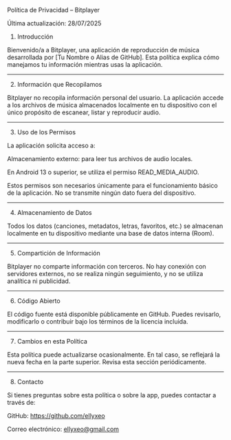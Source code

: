 Política de Privacidad – Bitplayer

Última actualización: 28/07/2025

1. Introducción

Bienvenido/a a Bitplayer, una aplicación de reproducción de música desarrollada por [Tu Nombre o Alias de GitHub]. Esta política explica cómo manejamos tu información mientras usas la aplicación.


---

2. Información que Recopilamos

Bitplayer no recopila información personal del usuario. La aplicación accede a los archivos de música almacenados localmente en tu dispositivo con el único propósito de escanear, listar y reproducir audio.


---

3. Uso de los Permisos

La aplicación solicita acceso a:

Almacenamiento externo: para leer tus archivos de audio locales.

En Android 13 o superior, se utiliza el permiso READ_MEDIA_AUDIO.


Estos permisos son necesarios únicamente para el funcionamiento básico de la aplicación. No se transmite ningún dato fuera del dispositivo.


---

4. Almacenamiento de Datos

Todos los datos (canciones, metadatos, letras, favoritos, etc.) se almacenan localmente en tu dispositivo mediante una base de datos interna (Room).


---

5. Compartición de Información

Bitplayer no comparte información con terceros. No hay conexión con servidores externos, no se realiza ningún seguimiento, y no se utiliza analítica ni publicidad.


---

6. Código Abierto

El código fuente está disponible públicamente en GitHub. Puedes revisarlo, modificarlo o contribuir bajo los términos de la licencia incluida.


---

7. Cambios en esta Política

Esta política puede actualizarse ocasionalmente. En tal caso, se reflejará la nueva fecha en la parte superior. Revisa esta sección periódicamente.


---

8. Contacto

Si tienes preguntas sobre esta política o sobre la app, puedes contactar a través de:

GitHub: https://github.com/ellyxeo

Correo electrónico: ellyxeo@gmail.com
